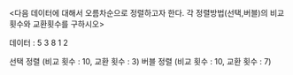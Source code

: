 <다음 데이터에 대해서 오름차순으로 정렬하고자 한다. 각 정렬방법(선택,버블)의 비교횟수와 교환횟수를 구하시오>

데이터 : 5 3 8 1 2 

선택 정렬 (비교 횟수 : 10, 교환 횟수 : 3)
버블 정렬 (비교 횟수 : 10, 교환 횟수 : 7)